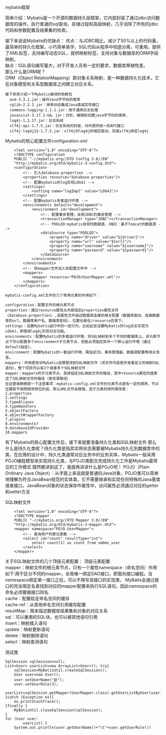 mybatis框架  

简单介绍：Mybatis是一个开源的数据持久层框架，它内部封装了通过jdbc访问数据库的操作，执行普通的sql查询，存储过程和高级映射，几乎消除了所有的jdbc代码和参数配置及结果集的检索。

接下来说说Mybatis的优缺点：
优点：与JDBC相比，减少了50%以上的代码量，最简单的持久化框架，小巧简单易学，SQL代码从程序中彻底分离，可重用。提供了XML标签，支持编写动态SQL，提供映射标签，支持对象与数据库的ORM字段映射。   
缺点：SQL语句编写量大，对于开发人员有一定的要求，数据库移植性差。  
那么什么是ORM呢？   
ORM（Object RelationMapping）即对象关系映射，是一种数据持久化技术，它在对象模型和关系型数据库之间建立对应关系。    

```
接下来来介绍一下Mybatis编译的依赖包
  asm-3.3.1.jar：操作Java字节码的类库  
  cglib-2.2.2.jar：用来动态集成Java类或实现接口
  commons-logging-1.1.1.jar：用于通用日志处理
  javassist-3.17.1-GA。jar：分析、编辑和创建java字节码的类库、
  log4j-1.2.17.jar：日志系统
  slf4j-api-1.7.5.jar：日志系统的封装，对外提供统一的API接口
  slf4j-log4j12-1.7.5.jar：slf4j对log4j的相应驱动，完成slf4j绑定log4j
```
Mybatis的核心配置文件configuration.xml 
```
    <?xml version="1.0" encoding="UTF-8"?>
    <!DOCTYPE configuration
    PUBLIC "-//mybatis.org//DTD Config 3.0//EN"
    "http://mybatis.org/dtd/mybatis-3-config.dtd">
    <configuration>
        <!-- 引入database.properties -->
        <properties resource="database.properties"/>
        <!-- 配置mybatis的log实现LOG4J -->
        <settings>
            <setting name="logImpl" value="LOG4J"/>
        </settings>
        <!-- 配置mybatis多套运行环境 -->
        <environments default="development">
            <environment id="development">
                <!-- 配置事务管理，采用JDBC的事务管理 -->
                <transactionManager type="JDBC"></transactionManager>
                <!-- POOLED:mybatis自带的数据源，JNDI：基于Tomcat的数据源 -->
                <dataSource type="POOLED">
                    <property name="driver" value="${driver}"/>
                    <property name="url" value="${url}"/>
                    <property name="username" value="${username}"/>
                    <property name="password" value="${password}"/>
                </dataSource>
            </environment>
        </environments>
        <!-- 将mapper文件加入到配置文件中 -->
        <mappers>
            <mapper resource="POJO/UserMapper.xml"/>
        </mappers>
    </configuration>
```

```
mybatis-config.xml文件的几个常用元素的作用如下：

configuration：配置文件的根元素节点
properties：通过resource属性从外部指定properties属性文件（database.properties）,该属性文件描述数据库连接的相关配置（数据库驱动、连接数据库的url、数据库用户名、数据库密码），位置也是在/resource目录下。
settings：设置Mybatis运行中的一些行为，比如此处设置Mybatis的log日志实现为LOG4J，即使用log4j实现日志功能。
environments：配置Mybatis的多套运行环境，将SQL映射到多个不同的数据库上，该元素节点下可以配置多个environment子元素节点，但是必须指定其中一个默认运行环境（通过default指定）。
environment：配置Mybatis的一套运行环境，需指定ID、事务管理器、数据源配置等相关信息。
mappers：作用是告诉Mybatis去哪里找到SQL映射文件（该文件内容是开发者定义的映射SQL语句），整个项目可以有1个或者多个SQL映射文件
mapper：mappers的子元素节点，具体指定SQL映射文件的路径，其中resource属性的值表述了SQL映射文件的路径（类资源路径）
在这里我稍微提一下注意事项：mybatis-config.xml文件的元素节点是有一定的顺序，节点位置若不按照顺序排位的话，那么XML文件会报错，至于元素的排列顺序是：
1.properties  
2.settings  
3.typeAliases  
4.typeHandlers   
5.objectFactory  
6.objectWrapperFactory  
7.plugins  
8.environments?   
9.databaseIdProvider  
10.mappers
```

有了Mybatis的核心配置文件后，接下来就要准备持久化类和SQL映射文件
那么什么是持久化类呢？持久化类是指其实例状态需要被Mybatis持久化到数据库中的类，在应用的设计中，持久化类通常对应业务中的业务实体，Mybatis一般采用POJO编程模型来实现持久化类，与POJO类配合完成持久化工作是Mybatis最常见的工作模式
既然都讲到这了，我就再讲讲什么是POJO吧！
POJO（Plain Ordinary Java Object）：从字面上来说就是普通的Java对象，POJO类可以简单地理解为符合JavaBean规范的实体类，它不需要继承和实现任何特殊的Java基类或者接口，JavaBean对象的状态保存咋属性中，访问属性必须通过对应的getter和setter方法

SQL映射文件
```
    <?xml version="1.0" encoding="UTF-8"?>
    <!DOCTYPE mapper
    PUBLIC "-//mybatis.org//DTD Mapper 3.0//EN"
    "http://mybatis.org/dtd/mybatis-3-mapper.dtd">
    <mapper namespace="POJO.UserMapper">
        <!-- 查询用户列表记录数 -->
        <select id="count" resultType="int">
            select count(1) as count from smbms_user
        </select>
    </mapper>
```

关于SQL映射文件的几个顶级元素配置：
顶级元素配置  
mapper：映射文件的根元素节点，只有一个属性namespace（命名空间）作用如下:用于区分不同的mapper，全局唯一绑定DAO接口，即面向接口编程。当namespace绑定某一接口之后，可以不用写该接口的实现类， MyBatis会通过接口的完全限定名查找到对应的mapper配置来执行SQL语句，因此namespace的命名必须要跟接口同名.     
cache：配置给定命名空间的缓存    
cache-ref：从其他命名空间引用缓存配置    
resultMap：用来描述数据库结果集和对象的对应关系  
sql：可以重用的SQL块，也可以被其他语句引用  
insert：映射插入语句  
update：映射更新语句  
delete：映射删除语句  
select：映射查询语句  


测试类
```
SqlSession sqlSession=null;
List<User> userList=new ArrayList<User>(); try{
    sqlSession=MyBatisUtil.createSqlSession();
    User user=new User();
    user.setUserName("赵");
    user.setUserRole(3);
    userList=sqlSession.getMapper(UserMapper.class).getUserListByUser(user);
}catch (Exception ex){
    ex.printStackTrace();
}finally {
    MyBatisUtil.closeSqlSession(sqlSession);
}
for (User user:
        userList) {
    System.out.println(user.getUserName()+"\t"+user.getUserRole())
```

